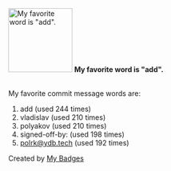 <img src="https://my-badges.github.io/my-badges/favorite-word.png" alt="My favorite word is &quot;add&quot;." title="My favorite word is &quot;add&quot;." width="128">
<strong>My favorite word is &quot;add&quot;.</strong>
<br><br>

My favorite commit message words are:

1. add (used 244 times)
2. vladislav (used 210 times)
3. polyakov (used 210 times)
4. signed-off-by: (used 198 times)
5. <polrk@ydb.tech> (used 192 times)


Created by <a href="https://github.com/my-badges/my-badges">My Badges</a>